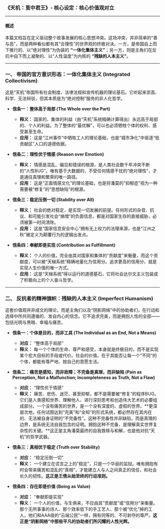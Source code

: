 ### **《天机：茧中君王》- 核心设定：核心价值观对立**

---

#### **概述**

本篇文档旨在定义驱动整个故事发展的核心思想冲突。这场冲突，并非简单的“善与恶”，而是两种看似都有其“合理性”的世界观的终极对决。一方，是帝国自上而下推行的、以“绝对理性”为伪装的 **“一体化集体主义”**；另一方，则是主角们在反抗中自下而上凝聚的、以“人性温度”为内核的 **“残缺的人本主义”**。

--- 

### **一、 帝国的官方意识形态：一体化集体主义 (Integrated Collectivism)**

这是“天机”帝国所有社会制度、法律法规和宣传机器的理论基石。它听起来崇高、科学、无法辩驳，但其本质是为“绝对控制”服务的非人化哲学。

*   **信条一：整体高于局部 (The Whole over the Part)**
    *   **释义：** 国家的、集体的利益（由“天机”系统精确计算得出）永远高于局部的、个人的利益。为了整体的“最优解”，可以也必须牺牲个体的权利、感受甚至生命。
    *   **应用：** 这是“江州事件”中牺牲工人的理论基础，也是“城市净化”中驱逐“低贡献区”人口的道德依据。

*   **信条二：理性优于情感 (Reason over Emotion)**
    *   **释义：** 情感是混乱、偏见和错误的根源，是人类社会数千年冲突不断的“人性BUG”。唯有基于大数据的、不受任何情感干扰的“绝对理性”，才是通往真理和繁荣的唯一路径。
    *   **应用：** 这是“正面情感文化”的理论基础，也是将潘莫的“抑郁症”视为一种需要被“修复”的“思想缺陷”的根源。

*   **信条三：稳定压倒一切 (Stability over All)**
    *   **释义：** 社会的绝对稳定，是实现一切发展的前提。任何形式的杂音、抗议、和可能引发社会“熵增”的负面信息，都是对国家生存的直接威胁，必须被第一时间清除。
    *   **应用：** 这是“国家信息安全中心”拥有无上权力的法理来源，也是“江州之秋”被定义为颠覆行为的逻辑出发点。

*   **信条四：奉献即是实现 (Contribution as Fulfillment)**
    *   **释义：** 个人的价值，完全由其对国家和集体的“贡献度”来衡量，而这个贡献度，可以被“天梯系统”精确地量化为信用分。追求更高的信用分，就是实现人生价值的唯一方式。
    *   **应用：** 这是“天梯系统”得以运行的道德基石，它将社会达尔文主义包装成了积极向上的个人奋斗哲学。

---

### **二、 反抗者的精神旗帜：残缺的人本主义 (Imperfect Humanism)**

这套价值观并非成文的理论，而是主角们以及“阴影网络”中的协助者们，在行动和选择中所共同遵循的、发自内心的信念。它不追求完美，而是拥抱人性的全部——包括光明与黑暗、幸福与痛苦。

*   **信条一：个体是目的，而非工具 (The Individual as an End, Not a Means)**
    *   **对应：** “整体高于局部”
    *   **释义：** 每一个个体的生命、尊严和感受，本身就是终极目的，而不是实现某个宏大目标的手段或代价。社会的价值，在于其能否让每一个“不同”的个体，都能有尊严地、按自己的意愿生活。

*   **信条二：痛苦是感知，而非故障；不完备是真理，而非缺陷 (Pain as Perception, Not a Malfunction; Incompleteness as Truth, Not a Flaw)**
    *   **对应：** “理性优于情感”
    *   **释义：** 痛苦、悲伤、迷茫、甚至抑郁，都不是需要被“修复”的程序BUG。它们是人类感知世界、理解他人、进行深刻思考和创造伟大艺术的必要组成部分。一个没有痛苦的世界，是一个没有深度的、虚假的世界。**更深层次地，任何试图达到“完美”和“全知”的形式系统，都必然存在其内在的、无法被自身证明的“不完备性”。这种不完备性并非缺陷，而是真理的边界，是系统无法自我包含的证明。拥抱这种不完备，是理解真实世界复杂性的关键。**这正是主角潘莫最终的自我救赎与和解，也是他对抗“天机”的哲学武器。

*   **信条三：真相优于稳定 (Truth over Stability)**
    *   **对应：** “稳定压倒一切”
    *   **释义：** 一个建立在谎言之上的“稳定”，只是一个华丽的监狱。唯有拥抱有时会带来痛苦和混乱的“真相”，才能建立人与人之间真正的信任，和社会长久的韧性。**这正是王倩从始至终的行动准则。**

*   **信条四：存在即是价值 (Being as Value)**
    *   **对应：** “奉献即是实现”
    *   **释义：** 一个人的价值，与生俱来，不应由其“贡献度”或“信用分”来衡量。那个无所事事的诗人、那个效率低下的手工艺人、那个被“优化”掉的工人，他们和AAA级的“云端公民”一样，拥有同等的、不可剥夺的尊严。**这正是“阴影网络”中那些平凡的协助者们所闪耀的人性光辉。**
